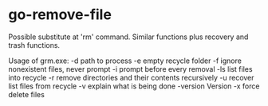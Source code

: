# go-remove-file
Possible substitute at 'rm' command. Similar functions plus recovery and trash functions.

Usage of grm.exe:
  -d    path to process
  -e    empty recycle folder
  -f    ignore nonexistent files, never prompt
  -i    prompt before every removal
  -ls
        list files into recycle
  -r    remove directories and their contents recursively
  -u    recover list files from recycle
  -v    explain what is being done
  -version
        Version
  -x    force delete files
